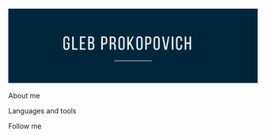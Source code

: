 ![Header](https://github.com/GlebProkopovich/glebprokopovich/blob/main/assets/githubBannerProkopovich.png)

About me

Languages and tools

Follow me
